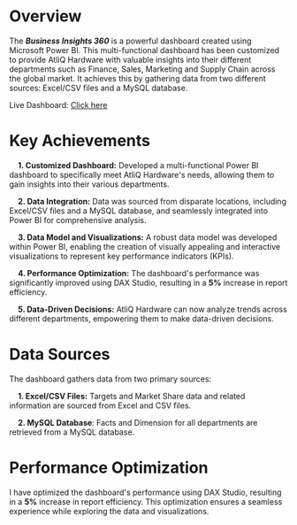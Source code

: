 # Overview
The _**Business Insights 360**_ is a powerful dashboard created using Microsoft Power BI. This multi-functional dashboard has been customized to provide AtliQ Hardware with valuable insights into their different departments such as Finance, Sales, Marketing and Supply Chain across the global market. It achieves this by gathering data from two different sources: Excel/CSV files and a MySQL database.

Live Dashboard: [Click here](https://app.powerbi.com/view?r=eyJrIjoiY2MxOWUzZjEtN2Q0NS00ZGVlLTgxMTctNmIwNDlkZDQxZmNjIiwidCI6ImM2ZTU0OWIzLTVmNDUtNDAzMi1hYWU5LWQ0MjQ0ZGM1YjJjNCJ9)

# Key Achievements
   &nbsp;&nbsp;&nbsp;&nbsp;**1. Customized Dashboard:** Developed a multi-functional Power BI dashboard to specifically meet AtliQ Hardware's needs, allowing them to gain insights into their various departments. 
   
   &nbsp;&nbsp;&nbsp;&nbsp;**2. Data Integration:** Data was sourced from disparate locations, including Excel/CSV files and a MySQL database, and seamlessly integrated into Power BI for comprehensive analysis.

   &nbsp;&nbsp;&nbsp;&nbsp;**3. Data Model and Visualizations:** A robust data model was developed within Power BI, enabling the creation of visually appealing and interactive visualizations to represent key performance indicators (KPIs).

   &nbsp;&nbsp;&nbsp;&nbsp;**4. Performance Optimization:** The dashboard's performance was significantly improved using DAX Studio, resulting in a **5%** increase in report efficiency.

   &nbsp;&nbsp;&nbsp;&nbsp;**5. Data-Driven Decisions:** AtliQ Hardware can now analyze trends across different departments, empowering them to make data-driven decisions.

# Data Sources
  The dashboard gathers data from two primary sources:

&nbsp;&nbsp;&nbsp;&nbsp;**1. Excel/CSV Files:** Targets and Market Share data and related information are sourced from Excel and CSV files.

&nbsp;&nbsp;&nbsp;&nbsp;**2. MySQL Database**: Facts and Dimension for all departments are retrieved from a MySQL database.

# Performance Optimization
   I have optimized the dashboard's performance using DAX Studio, resulting in a **5%** increase in report efficiency. This optimization ensures a seamless experience while exploring the data and visualizations.
  
